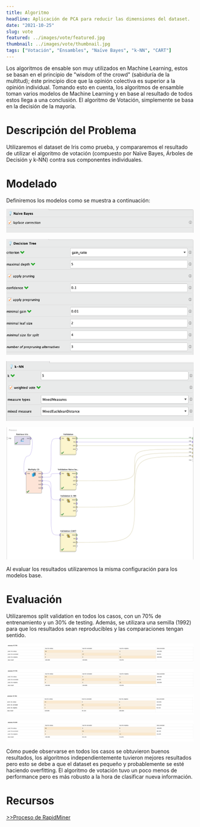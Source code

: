 ```yaml
---
title: Algoritmo 
headline: Aplicación de PCA para reducir las dimensiones del dataset.
date: "2021-10-25"
slug: vote
featured: ../images/vote/featured.jpg
thumbnail: ../images/vote/thumbnail.jpg
tags: ["Votación", "Ensambles", "Naïve Bayes", "k-NN", "CART"]
---
```


Los algoritmos de ensable son muy utilizados en Machine Learning, estos se
basan en el principio de "wisdom of the crowd" (sabiduría de la multitud); éste
principio dice que la opinión colectiva es superior a la opinión individual.
Tomando esto en cuenta, los algoritmos de ensamble toman varios modelos de
Machine Learning y en base al resultado de todos estos llega a una conclusión.
El algoritmo de Votación, simplemente se basa en la decisión de la mayoría.

# Descripción del Problema
Utilizaremos el dataset de Iris como prueba, y compararemos el resultado de
utilizar el algoritmo de votación (compuesto por Naïve Bayes, Árboles de
Decisión y k-NN) contra sus componentes individuales.

# Modelado
Definiremos los modelos como se muestra a continuación:

![Parámetros Naïve Bayes](../images/vote/nb-params.png)

![Parámetros Árbol de Decisión](../images/vote/cart-params.png)

![Parámetros k-NN](../images/vote/knn-params.png)

![Proceso de RapidMiner](../images/vote/rm-process.png)

Al evaluar los resultados utilizaremos la misma configuración para los modelos base.

# Evaluación
Utilizaremos split validation en todos los casos, con un 70% de entrenamiento y
un 30% de testing. Además, se utilizara una semilla (1992) para que los
resultados sean reproducibles y las comparaciones tengan sentido.

![Resultados de Naïve Bayes](../images/vote/p-naive.png)

![Resultados de Árbol de Decisión](../images/vote/p-naive.png)

![Resultados de k-NN](../images/vote/p-knn.png)

![Resultados de Votación](../images/vote/p-vote.png)

Cómo puede observarse en todos los casos se obtuvieron buenos resultados, los algoritmos
independientemente tuvieron mejores resultados pero esto se debe a que el dataset es
pequeño y probablemente se esté haciendo overfitting. El algoritmo de votación tuvo un
poco menos de performance pero es más robusto a la hora de clasificar nueva información.

# Recursos
[>>Proceso de RapidMiner](vote.rmp)
